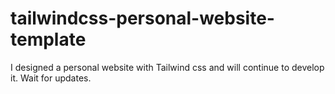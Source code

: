 # tailwindcss-personal-website-template
 I designed a personal website with Tailwind css and will continue to develop it. Wait for updates.
